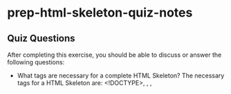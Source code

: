 # prep-html-skeleton-quiz-notes

## Quiz Questions

After completing this exercise, you should be able to discuss or answer the following questions:

- What tags are necessary for a complete HTML Skeleton?
  The necessary tags for a HTML Skeleton are: <!DOCTYPE>, <html>, <head>, <title>, <body>, <h1> and <p>.
- What type of content belongs within the `<head>` of an HTML document?
  <head> will contain the title of the page and what shows up the page's tab.
- What type of content belongs within the `<body>` of an HTML document?
  <body> will contain all the information to be displayed on the webpage such as headings and paragraphs.
- Where must the `DOCTYPE` declaration appear in a valid HTML document?
  DOCTYPE must start at the top of the page so browser knows we are working on a HTML.

## Notes

All student notes should be written here.


How to write `Code Examples` in markdown

for JS:
```javascript
const data = "Howdy"
```

for HTML:
```html
<div>
  <p>This is text content</p>
</div>
```

for CSS:
```css
div {
  width:100%
}
```
